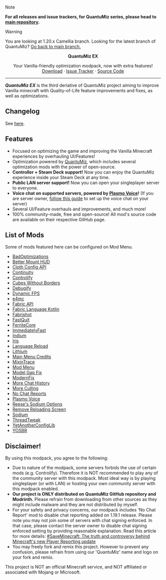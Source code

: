> [!note]
> **For all releases and issue trackers, for QuantuMiz series, please head to [main repository](https://github.com/QuantuMiz/QuantuMiz).**

> [!warning]
>You are looking at 1.20.x Camellia branch. Looking for the latest branch of QuantuMiz? [Go back to main branch.](https://github.com/QuantuMiz/QuantuMiz-EX)

<!-- TITLE -->
<p align="center">
  <b>QuantuMiz EX</b>
  <p align="center">
    Your Vanilla-friendly optimization modpack, now with extra features!
    <br />
    <a href="https://modrinth.com/modpack/quantumiz-ex/versions">Download</a>
    ·
    <a href="https://github.com/QuantuMiz/QuantuMiz/issues">Issue Tracker</a>
    ·
    <a href="https://github.com/QuantuMiz/QuantuMiz-EX">Source Code</a>
  </p>
</p>

---

***QuantuMiz EX*** is the third deriative of QuantuMiz project aiming to improve Vanilla minecraft with Quality-of-Life feature improvements and fixes, as well as optimizations.

## Changelog
See [here](https://github.com/QuantuMiz/QuantuMiz/releases).

## Features
* Focused on optimizing the game and improving the Vanilla Minecraft experiences by overhauling UI/Features!
* Optimization powered by [QuantuMiz](https://modrinth.com/modpack/quantumiz), which includes several optimization mods with the power of open-source.
* **Controller + Steam Deck support!** Now you can enjoy the QuantuMiz experience inside your Steam Deck at any time.
* **Public LAN server support!** Now you can open your singleplayer server to everyone.
* **Voice chat on supported servers, powered by [Plasmo Voice](https://plasmovoice.com/)!** (If you are server owner, [follow this guide](https://plasmovoice.com/docs/server/installing/) to set up the voice chat on your server)
* Several UI/Feature overhauls and improvements, and much more!
* 100% community-made, free and open-source! All mod's source code are available on their respective GitHub page.

## List of Mods
Some of mods featured here can be configured on Mod Menu.

* [BadOptimizations](https://modrinth.com/mod/badoptimizations)
* [Better Mount HUD](https://modrinth.com/mod/better-mount-hud)
* [Cloth Config API](https://modrinth.com/mod/cloth-config)
* [Continuity](https://modrinth.com/mod/continuity)
* [Controlify](https://modrinth.com/mod/controlify)
* [Cubes Without Borders](https://modrinth.com/mod/cubes-without-borders)
* [Debugify](https://modrinth.com/mod/debugify)
* [Dynamic FPS](https://modrinth.com/mod/dynamic-fps)
* [e4mc](https://modrinth.com/mod/e4mc)
* [Fabric API](https://modrinth.com/mod/fabric-api)
* [Fabric Language Kotlin](https://modrinth.com/mod/fabric-language-kotlin)
* [Fabrishot](https://modrinth.com/mod/fabrishot)
* [FastQuit](https://modrinth.com/mod/fastquit)
* [FerriteCore](https://modrinth.com/mod/ferrite-core)
* [ImmediatelyFast](https://modrinth.com/mod/immediatelyfast)
* [Indium](https://modrinth.com/mod/indium)
* [Iris](https://modrinth.com/mod/iris)
* [Language Reload](https://modrinth.com/mod/language-reload)
* [Lithium](https://modrinth.com/mod/lithium)
* [Main Menu Credits](https://modrinth.com/mod/main-menu-credits)
* [MixinTrace](https://modrinth.com/mod/mixintrace)
* [Mod Menu](https://modrinth.com/mod/modmenu)
* [Model Gap Fix](https://modrinth.com/mod/modelfix)
* [ModernFix](https://modrinth.com/mod/modernfix)
* [More Chat History](https://modrinth.com/mod/morechathistory)
* [More Culling](https://modrinth.com/mod/moreculling)
* [No Chat Reports](https://modrinth.com/mod/no-chat-reports)
* [Plasmo Voice](https://modrinth.com/plugin/plasmo-voice)
* [Reese's Sodium Options](https://modrinth.com/mod/reeses-sodium-options)
* [Remove Reloading Screen](https://modrinth.com/mod/rrls)
* [Sodium](https://modrinth.com/mod/sodium)
* [ThreadTweak](https://modrinth.com/mod/threadtweak)
* [YetAnotherConfigLib](https://modrinth.com/mod/yacl)
* [YOSBR](https://modrinth.com/mod/yosbr)

## Disclaimer!
By using this modpack, you agree to the following:
* Due to nature of the modpack, some servers forbids the use of certain mods (e.g. Controlify). Therefore it is NOT recommended to play any of the community server with this modpack. Most ideal way is by playing singleplayer (or with LAN) or hosting your own community server with this modpack enabled.
* **Our project is ONLY distributed on QuantuMiz GitHub repository and Modrinth.** Please refrain from downloading from other sources as they might include malware and they are not distributed by myself.
* For your safety and privacy concerns, our modpack includes 'No Chat Report' mod to disable chat reporting added on 1.19.1 release. Please note you may not join some of servers with chat signing enforced. In that case, please contact the server owner to disable chat signing enforced setting by providing reasonable explanation. Read this article for more details: [#SaveMinecraft: The truth and controversy behind Minecraft's new Player Reporting update](https://www.windowscentral.com/gaming/minecraft/saveminecraft-the-truth-and-controversy-behind-minecrafts-new-player-reporting)
* You may freely fork and remix this project. However to prevent any confusion, please refrain from using our 'QuantuMiz' name and logo on your fork and remix.

This project is NOT an official Minecraft service, and NOT affiliated or associated with Mojang or Microsoft.
